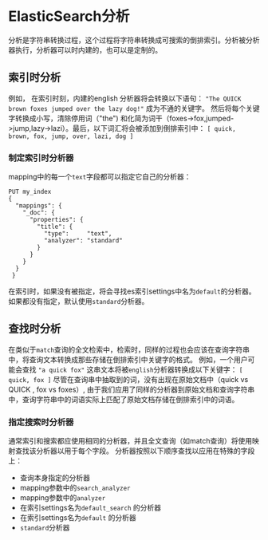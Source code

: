# ElasticSearch分析
分析是字符串转换过程，这个过程将字符串转换成可搜索的倒排索引。分析被分析器执行，分析器可以时内建的，也可以是定制的。 

## 索引时分析
例如， 在索引时刻，内建的english 分析器将会转换以下语句：
```"The QUICK brown foxes jumped over the lazy dog!"```
成为不通的关键字。 然后将每个关键字转换成小写，清除停用词（"the") 和化简为词干（foxes->fox,jumped->jump,lazy->lazi）。最后，以下词汇将会被添加到倒排索引中：
```[ quick, brown, fox, jump, over, lazi, dog ]```
### 制定索引时分析器
mapping中的每一个```text```字段都可以指定它自己的分析器：

```
PUT my_index
{  
  "mappings": {  
    "_doc": {  
      "properties": {  
        "title": {  
          "type":     "text",  
          "analyzer": "standard"  
        }  
      }  
    }   
  } 
 }
```
在索引时，如果没有被指定，将会寻找es索引settings中名为```default```的分析器。 如果都没有指定，默认使用```standard```分析器。 

##  查找时分析
在类似于```match```查询的全文检索中，检索时，同样的过程也会应该在查询字符串中，将查询文本转换成那些存储在倒排索引中关键字的格式。
例如，一个用户可能会查找
```"a quick fox"```
这串文本将被```english```分析器转换成以下关键字：
```[ quick, fox ]```
尽管在查询串中抽取到的词，没有出现在原始文档中（quick vs QUICK , fox vs foxes）, 由于我们应用了同样的分析器到原始文档和查询字符串中，查询字符串中的词语实际上匹配了原始文档存储在倒排索引中的词语。
### 指定搜索时分析器
通常索引和搜索都应使用相同的分析器，并且全文查询（如match查询）将使用映射查找该分析器以用于每个字段。
分析器按照以下顺序查找以应用在特殊的字段上： 
* 查询本身指定的分析器
* mapping参数中的```search_analyzer```
* mapping参数中的```analyzer```
* 在索引settings名为```default_search``` 的分析器
* 在索引settings名为```default``` 的分析器
* ```standard```分析器
